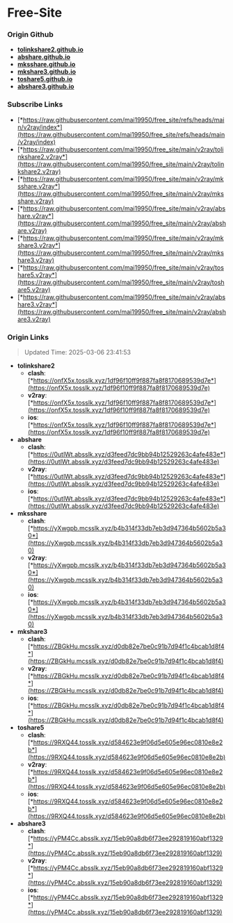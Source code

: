 # Free-Site

### Origin Github

- [**tolinkshare2.github.io**](https://github.com/tolinkshare2/tolinkshare2.github.io)
- [**abshare.github.io**](https://github.com/abshare/abshare.github.io)
- [**mksshare.github.io**](https://github.com/mksshare/mksshare.github.io)
- [**mkshare3.github.io**](https://github.com/mkshare3/mkshare3.github.io)
- [**toshare5.github.io**](https://github.com/toshare5/toshare5.github.io)
- [**abshare3.github.io**](https://github.com/abshare3/abshare3.github.io)

### Subscribe Links

- [*https://raw.githubusercontent.com/mai19950/free_site/refs/heads/main/v2ray/index*](https://raw.githubusercontent.com/mai19950/free_site/refs/heads/main/v2ray/index)
- [*https://raw.githubusercontent.com/mai19950/free_site/main/v2ray/tolinkshare2.v2ray*](https://raw.githubusercontent.com/mai19950/free_site/main/v2ray/tolinkshare2.v2ray)
- [*https://raw.githubusercontent.com/mai19950/free_site/main/v2ray/mksshare.v2ray*](https://raw.githubusercontent.com/mai19950/free_site/main/v2ray/mksshare.v2ray)
- [*https://raw.githubusercontent.com/mai19950/free_site/main/v2ray/abshare.v2ray*](https://raw.githubusercontent.com/mai19950/free_site/main/v2ray/abshare.v2ray)
- [*https://raw.githubusercontent.com/mai19950/free_site/main/v2ray/mkshare3.v2ray*](https://raw.githubusercontent.com/mai19950/free_site/main/v2ray/mkshare3.v2ray)
- [*https://raw.githubusercontent.com/mai19950/free_site/main/v2ray/toshare5.v2ray*](https://raw.githubusercontent.com/mai19950/free_site/main/v2ray/toshare5.v2ray)
- [*https://raw.githubusercontent.com/mai19950/free_site/main/v2ray/abshare3.v2ray*](https://raw.githubusercontent.com/mai19950/free_site/main/v2ray/abshare3.v2ray)

### Origin Links

> Updated Time: 2025-03-06 23:41:53

- **tolinkshare2**
  - **clash**: [*https://onfX5x.tosslk.xyz/1df96f10ff9f887fa8f8170689539d7e*](https://onfX5x.tosslk.xyz/1df96f10ff9f887fa8f8170689539d7e)
  - **v2ray**: [*https://onfX5x.tosslk.xyz/1df96f10ff9f887fa8f8170689539d7e*](https://onfX5x.tosslk.xyz/1df96f10ff9f887fa8f8170689539d7e)
  - **ios**: [*https://onfX5x.tosslk.xyz/1df96f10ff9f887fa8f8170689539d7e*](https://onfX5x.tosslk.xyz/1df96f10ff9f887fa8f8170689539d7e)
- **abshare**
  - **clash**: [*https://0utlWt.absslk.xyz/d3feed7dc9bb94b12529263c4afe483e*](https://0utlWt.absslk.xyz/d3feed7dc9bb94b12529263c4afe483e)
  - **v2ray**: [*https://0utlWt.absslk.xyz/d3feed7dc9bb94b12529263c4afe483e*](https://0utlWt.absslk.xyz/d3feed7dc9bb94b12529263c4afe483e)
  - **ios**: [*https://0utlWt.absslk.xyz/d3feed7dc9bb94b12529263c4afe483e*](https://0utlWt.absslk.xyz/d3feed7dc9bb94b12529263c4afe483e)
- **mksshare**
  - **clash**: [*https://yXwgpb.mcsslk.xyz/b4b314f33db7eb3d947364b5602b5a30*](https://yXwgpb.mcsslk.xyz/b4b314f33db7eb3d947364b5602b5a30)
  - **v2ray**: [*https://yXwgpb.mcsslk.xyz/b4b314f33db7eb3d947364b5602b5a30*](https://yXwgpb.mcsslk.xyz/b4b314f33db7eb3d947364b5602b5a30)
  - **ios**: [*https://yXwgpb.mcsslk.xyz/b4b314f33db7eb3d947364b5602b5a30*](https://yXwgpb.mcsslk.xyz/b4b314f33db7eb3d947364b5602b5a30)
- **mkshare3**
  - **clash**: [*https://ZBGkHu.mcsslk.xyz/d0db82e7be0c91b7d94f1c4bcab1d8f4*](https://ZBGkHu.mcsslk.xyz/d0db82e7be0c91b7d94f1c4bcab1d8f4)
  - **v2ray**: [*https://ZBGkHu.mcsslk.xyz/d0db82e7be0c91b7d94f1c4bcab1d8f4*](https://ZBGkHu.mcsslk.xyz/d0db82e7be0c91b7d94f1c4bcab1d8f4)
  - **ios**: [*https://ZBGkHu.mcsslk.xyz/d0db82e7be0c91b7d94f1c4bcab1d8f4*](https://ZBGkHu.mcsslk.xyz/d0db82e7be0c91b7d94f1c4bcab1d8f4)
- **toshare5**
  - **clash**: [*https://9RXQ44.tosslk.xyz/d584623e9f06d5e605e96ec0810e8e2b*](https://9RXQ44.tosslk.xyz/d584623e9f06d5e605e96ec0810e8e2b)
  - **v2ray**: [*https://9RXQ44.tosslk.xyz/d584623e9f06d5e605e96ec0810e8e2b*](https://9RXQ44.tosslk.xyz/d584623e9f06d5e605e96ec0810e8e2b)
  - **ios**: [*https://9RXQ44.tosslk.xyz/d584623e9f06d5e605e96ec0810e8e2b*](https://9RXQ44.tosslk.xyz/d584623e9f06d5e605e96ec0810e8e2b)
- **abshare3**
  - **clash**: [*https://yPM4Cc.absslk.xyz/15eb90a8db6f73ee292819160abf1329*](https://yPM4Cc.absslk.xyz/15eb90a8db6f73ee292819160abf1329)
  - **v2ray**: [*https://yPM4Cc.absslk.xyz/15eb90a8db6f73ee292819160abf1329*](https://yPM4Cc.absslk.xyz/15eb90a8db6f73ee292819160abf1329)
  - **ios**: [*https://yPM4Cc.absslk.xyz/15eb90a8db6f73ee292819160abf1329*](https://yPM4Cc.absslk.xyz/15eb90a8db6f73ee292819160abf1329)
